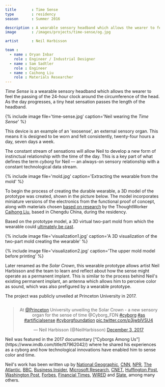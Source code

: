 ```yaml
---
title       : Time Sense
type        : residency
season      : Summer 2016

description : A wearable sensory headband which allows the wearer to feel the passing of the 24-hour clock around the circumference of the head.
image       : /images/projects/time-sense/og.jpg

artist      : Neil Harbisson

team :
  - name : Oryan Inbar
    role : Engineer / Industrial Designer
  - name : Sam Sadtler
    role : Engineer
  - name : Caihong Liu
    role : Materials Researcher
---
```


*Time Sense* is a wearable sensory headband which allows the wearer to feel the passing of the 24-hour clock around the circumference of the head. As the day progresses, a tiny heat sensation passes the length of the headband.

{% include image file='time-sense.jpg'
   caption='Neil wearing the *Time Sense*' %}

This device is an example of an 'exosense', an external sensory organ. This means it is designed to be worn and felt consistently, twenty-four hours a day, seven days a week.

The constant stream of sensations will allow Neil to develop a new form of instinctual relationship with the time of the day. This is a key part of what defines the term _cyborg_ for Neil &mdash; an always-on sensory relationship with a constant technological data stream.

{% include image file='mold.jpg'
   caption='Extracting the wearable from the mold' %}

To begin the process of creating the durable wearable, a 3D model of the prototype was created, shown in the picture below. The model incorporates miniature versions of the electronics from the functional proof of concept, along with materials chosen [based on research](/blog/cyborg-senses-weaving-materials/) by the ThoughtWorker [Caihong Liu](/bio/caihong-liu/), based in Chengdu China, during the residency.

Based on the prototype model, a 3D virtual two-part mold from which the wearable could [ultimately be cast](/blog/industrial-design-time-sense-prototype/).

{% include image file='visualization1.jpg'
   caption='A 3D visualization of the two-part mold creating the wearable' %}

{% include image file='visualization2.jpg'
   caption='The upper mold model before printing' %}

Later renamed as the *Solar Crown*, this wearable prototype allows artist Neil Harbisson and the team to learn and reflect about how the sense might operate as a permanent implant. This is similar to the process behind Neil's existing permanent implant, an antenna which allows him to perceive color as sound, which was also prefigured by a wearable prototype.

The project was publicly unveiled at Princeton University in 2017.

<div style="width: 100%; text-align: center;">
<div style="width: 500px; display: inline-block;">
<blockquote class="twitter-tweet"><p lang="en" dir="ltr">At <a href="https://twitter.com/Princeton?ref_src=twsrc%5Etfw">@Princeton</a> University unveiling the Solar Crown - a new sensory organ for the sense of time @Cyborg_FDN <a href="https://twitter.com/hashtag/cyborg?src=hash&amp;ref_src=twsrc%5Etfw">#cyborg</a> <a href="https://twitter.com/hashtag/as?src=hash&amp;ref_src=twsrc%5Etfw">#as</a> <a href="https://twitter.com/hashtag/artificialsense?src=hash&amp;ref_src=twsrc%5Etfw">#artificialsense</a> <a href="https://twitter.com/hashtag/cyborgfoundation?src=hash&amp;ref_src=twsrc%5Etfw">#cyborgfoundation</a> <a href="https://t.co/p3jwblVSU4">pic.twitter.com/p3jwblVSU4</a></p>&mdash; Neil Harbisson (@NeilHarbisson) <a href="https://twitter.com/NeilHarbisson/status/937326730863349760?ref_src=twsrc%5Etfw">December 3, 2017</a></blockquote> <script async src="https://platform.twitter.com/widgets.js" charset="utf-8"></script>
</div>
</div>
Neil was featured in the 2017 documentary [“Cyborgs Among Us”](https://www.imdb.com/title/tt7962042/) where he shared his experiences as a cyborg and how technological innovations have enabled him to sense color and time.

Neil's work has been written up by [National Geographic](https://www.nationalgeographic.com/news/2017/04/worlds-first-cyborg-human-evolution-science/), [CNN](https://www.cnn.com/2014/09/02/tech/innovation/cyborg-neil-harbisson-implant-antenna/index.html), [NPR](https://www.npr.org/2014/03/07/283441986/what-s-it-like-to-hear-color), [The Atlantic](https://www.theatlantic.com/video/index/399566/the-man-who-hears-color/), [BBC](https://www.bbc.com/news/av/technology-29992577/neil-harbisson-the-man-who-hears-colour), [Business Insider](https://www.businessinsider.com/neil-harbisson-cyborg-2014-8), [Microsoft Research](https://www.microsoft.com/en-us/research/project/neil-harbisson-living-cyborg/), [CNET](https://www.cnet.com/news/cyborg-interview-hear-colors-with-antenna-in-your-skull/), [Huffington Post](https://www.huffpost.com/entry/cyborg-neil-harbisson-interview_n_2745307), [Washington Post](https://www.washingtonpost.com/blogs/post-live/wp/2016/04/12/meet-cyborg-artist-neil-harbisson/), [Forbes](https://www.forbes.com/sites/charlestowersclark/2018/10/01/cyborgs-are-here-and-youd-better-get-used-to-it/), [Financial Times](https://www.ft.com/content/50efc98a-e66a-11e1-ac5f-00144feab49a), [WIRED](https://www.wired.com/2014/03/cyborg-neil-harbisson-teaches-musicians-play-color-sheet-music/) and [Slate](https://slate.com/technology/2013/02/neil-harbisson-q-a-with-the-eyeborg-on-cyborg-rights.html), among many others.